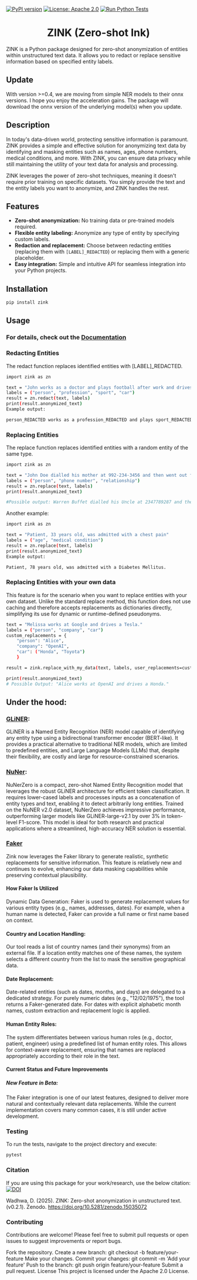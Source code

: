 [![PyPI version](https://badge.fury.io/py/zink.svg)](https://badge.fury.io/py/zink)
[![License: Apache 2.0](https://img.shields.io/badge/License-Apache_2.0-blue.svg)](https://opensource.org/licenses/Apache-2.0)
[![Run Python Tests](https://github.com/deepanwadhwa/zink/actions/workflows/python-tests.yaml/badge.svg)](https://github.com/deepanwadhwa/zink/actions/workflows/python-tests.yaml)

<div align="center">
  <h1>ZINK (Zero-shot Ink)</h1>
</div>
ZINK is a Python package designed for zero-shot anonymization of entities within unstructured text data. It allows you to redact or replace sensitive information based on specified entity labels.

## Update
With version >=0.4, we are moving from simple NER models to their onnx versions. I hope you enjoy the acceleration gains. The package will download the onnx version of the 
underlying model(s) when you update.

## Description

In today's data-driven world, protecting sensitive information is paramount. ZINK provides a simple and effective solution for anonymizing text data by identifying and masking entities such as names, ages, phone numbers, medical conditions, and more. With ZINK, you can ensure data privacy while still maintaining the utility of your text data for analysis and processing.

ZINK leverages the power of zero-shot techniques, meaning it doesn't require prior training on specific datasets. You simply provide the text and the entity labels you want to anonymize, and ZINK handles the rest.

## Features

-   **Zero-shot anonymization:** No training data or pre-trained models required.
-   **Flexible entity labeling:** Anonymize any type of entity by specifying custom labels.
-   **Redaction and replacement:** Choose between redacting entities (replacing them with `[LABEL]_REDACTED`) or replacing them with a generic placeholder.
-   **Easy integration:** Simple and intuitive API for seamless integration into your Python projects.

## Installation

```bash
pip install zink
```
## Usage

### For details, check out the [Documentation](https://zink.readthedocs.io/en/latest/)

### Redacting Entities
The redact function replaces identified entities with [LABEL]_REDACTED.

```bash
import zink as zn

text = "John works as a doctor and plays football after work and drives a toyota."
labels = ("person", "profession", "sport", "car")
result = zn.redact(text, labels)
print(result.anonymized_text)
Example output:

person_REDACTED works as a profession_REDACTED and plays sport_REDACTED after work and drives a car_REDACTED.
```

### Replacing Entities
The replace function replaces identified entities with a random entity of the same type.

```bash
import zink as zn

text = "John Doe dialled his mother at 992-234-3456 and then went out for a walk."
labels = ("person", "phone number", "relationship")
result = zn.replace(text, labels)
print(result.anonymized_text)

#Possible output: Warren Buffet dialled his Uncle at 2347789287 and then went out for a walk.
```

Another example:

```bash
import zink as zn

text = "Patient, 33 years old, was admitted with a chest pain"
labels = ("age", "medical condition")
result = zn.replace(text, labels)
print(result.anonymized_text)
Example output:

Patient, 78 years old, was admitted with a Diabetes Mellitus.
```

### Replacing Entities with your own data
This feature is for the scenario when you want to replace entities with your own dataset. Unlike the standard replace method, this function does not use caching and therefore accepts replacements as dictionaries directly, simplifying its use for dynamic or runtime-defined pseudonyms.

```bash
text = "Melissa works at Google and drives a Tesla."
labels = ("person", "company", "car")
custom_replacements = {
    "person": "Alice",
    "company": "OpenAI",
    "car": ("Honda", "Toyota")
    }

result = zink.replace_with_my_data(text, labels, user_replacements=custom_replacements)

print(result.anonymized_text)
# Possible Output: "Alice works at OpenAI and drives a Honda."
```
## Under the hood:

### [GLiNER](https://github.com/urchade/GLiNER):
GLiNER is a Named Entity Recognition (NER) model capable of identifying any entity type using a bidirectional transformer encoder (BERT-like). It provides a practical alternative to traditional NER models, which are limited to predefined entities, and Large Language Models (LLMs) that, despite their flexibility, are costly and large for resource-constrained scenarios.

### [NuNer](https://huggingface.co/numind/NuNER_Zero):
NuNerZero is a compact, zero-shot Named Entity Recognition model that leverages the robust GLiNER architecture for efficient token classification. It requires lower-cased labels and processes inputs as a concatenation of entity types and text, enabling it to detect arbitrarily long entities. Trained on the NuNER v2.0 dataset, NuNerZero achieves impressive performance, outperforming larger models like GLiNER-large-v2.1 by over 3% in token-level F1-score. This model is ideal for both research and practical applications where a streamlined, high-accuracy NER solution is essential.

### [Faker](https://faker.readthedocs.io/)
Zink now leverages the Faker library to generate realistic, synthetic replacements for sensitive information. This feature is relatively new and continues to evolve, enhancing our data masking capabilities while preserving contextual plausibility.

#### How Faker Is Utilized
Dynamic Data Generation:
Faker is used to generate replacement values for various entity types (e.g., names, addresses, dates). For example, when a human name is detected, Faker can provide a full name or first name based on context.

#### Country and Location Handling:
Our tool reads a list of country names (and their synonyms) from an external file. If a location entity matches one of these names, the system selects a different country from the list to mask the sensitive geographical data.

#### Date Replacement:
Date-related entities (such as dates, months, and days) are delegated to a dedicated strategy. For purely numeric dates (e.g., "12/02/1975"), the tool returns a Faker-generated date. For dates with explicit alphabetic month names, custom extraction and replacement logic is applied.

#### Human Entity Roles:
The system differentiates between various human roles (e.g., doctor, patient, engineer) using a predefined list of human entity roles. This allows for context-aware replacement, ensuring that names are replaced appropriately according to their role in the text.

#### Current Status and Future Improvements
##### New Feature in Beta:
The Faker integration is one of our latest features, designed to deliver more natural and contextually relevant data replacements. While the current implementation covers many common cases, it is still under active development.

### Testing
To run the tests, navigate to the project directory and execute:

```bash
pytest
```
### Citation
If you are using this package for your work/research, use the below citation:
[![DOI](https://zenodo.org/badge/DOI/10.5281/zenodo.15035072.svg)](https://doi.org/10.5281/zenodo.15035072)

Wadhwa, D. (2025). ZINK: Zero-shot anonymization in unstructured text. (v0.2.1). Zenodo. https://doi.org/10.5281/zenodo.15035072

### Contributing
Contributions are welcome! Please feel free to submit pull requests or open issues to suggest improvements or report bugs.   

Fork the repository.
Create a new branch: git checkout -b feature/your-feature
Make your changes.
Commit your changes: git commit -m 'Add your feature'
Push to the branch: git push origin feature/your-feature
Submit a pull request.
License
This project is licensed under the Apache 2.0 License.
